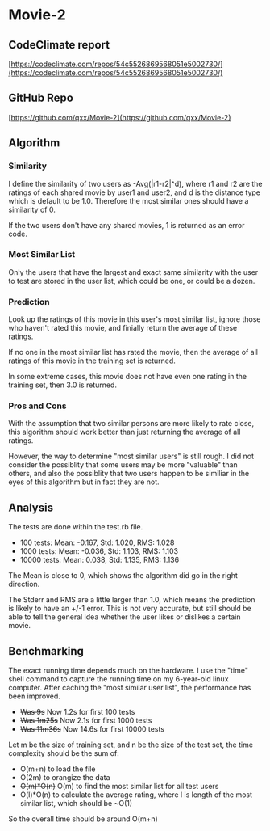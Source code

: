 # Movie-2

CodeClimate report
------------------
[https://codeclimate.com/repos/54c5526869568051e5002730/](https://codeclimate.com/repos/54c5526869568051e5002730/)

GitHub Repo
------------------
[https://github.com/qxx/Movie-2](https://github.com/qxx/Movie-2)

Algorithm
------------------
### Similarity 
I define the similarity of two users as -Avg(|r1-r2|^d), where r1 and r2 are the ratings of each shared movie by user1 and user2, and d is the distance type which is default to be 1.0. Therefore the most similar ones should have a similarity of 0. 

If the two users don't have any shared movies, 1 is returned as an error code.

### Most Similar List
Only the users that have the largest and exact same similarity with the user to test are stored in the user list, which could be one, or could be a dozen.

### Prediction
Look up the ratings of this movie in this user's most similar list, ignore those who haven't rated this movie, and finially return the average of these ratings.

If no one in the most similar list has rated the movie, then the average of all ratings of this movie in the training set is returned.

In some extreme cases, this movie does not have even one rating in the training set, then 3.0 is returned. 

### Pros and Cons
With the assumption that two similar persons are more likely to rate close, this algorithm should work better than just returning the average of all ratings.

However, the way to determine "most similar users" is still rough. I did not consider the possiblity that some users may be more "valuable" than others, and also the possiblity that two users happen to be similiar in the eyes of this algorithm but in fact they are not. 

Analysis
------------------
The tests are done within the test.rb file. 
* 100 tests: Mean: -0.167, Std: 1.020, RMS: 1.028
* 1000 tests: Mean: -0.036, Std: 1.103, RMS: 1.103
* 10000 tests: Mean: 0.038, Std: 1.135, RMS: 1.136

The Mean is close to 0, which shows the algorithm did go in the right direction.

The Stderr and RMS are a little larger than 1.0, which means the prediction is likely to have an +/-1 error. This is not very accurate, but still should be able to tell the general idea whether the user likes or dislikes a certain movie.  


Benchmarking
------------------
The exact running time depends much on the hardware. I use the "time" shell command to capture the running time on my 6-year-old linux computer. After caching the "most similar user list", the performance has been improved.
* ~~Was 9s~~ Now 1.2s for first 100 tests
* ~~Was 1m25s~~ Now 2.1s for first 1000 tests
* ~~Was 11m36s~~ Now 14.6s for first 10000 tests

Let m be the size of training set, and n be the size of the test set, the time complexity should be the sum of:
* O(m+n) to load the file
* O(2m) to orangize the data
* ~~O(m)*O(n)~~ O(m) to find the most similar list for all test users
* O(l)*O(n) to calculate the average rating, where l is length of the most similar list, which should be ~O(1)

So the overall time should be around O(m+n)
